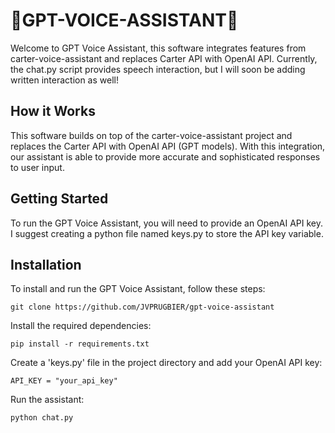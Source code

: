 # 🤖GPT-VOICE-ASSISTANT🤖

Welcome to GPT Voice Assistant, this software integrates features from carter-voice-assistant and replaces Carter API with OpenAI API. Currently, the chat.py script provides speech interaction, but I will soon be adding written interaction as well!

## How it Works

This software builds on top of the carter-voice-assistant project and replaces the Carter API with OpenAI API (GPT models). With this integration, our assistant is able to provide more accurate and sophisticated responses to user input.

## Getting Started

To run the GPT Voice Assistant, you will need to provide an OpenAI API key. I suggest creating a python file named keys.py to store the API key variable.

## Installation

To install and run the GPT Voice Assistant, follow these steps:

```git clone https://github.com/JVPRUGBIER/gpt-voice-assistant```

Install the required dependencies:

```pip install -r requirements.txt```

Create a 'keys.py' file in the project directory and add your OpenAI API key:

```API_KEY = "your_api_key"```

Run the assistant:

```python chat.py```
